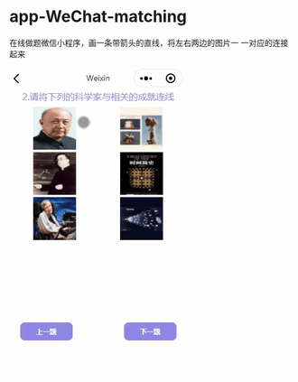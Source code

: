 # app-WeChat-matching
在线做题微信小程序，画一条带箭头的直线，将左右两边的图片一 一对应的连接起来

![image](https://github.com/y3589358/app-WeChat-matching/blob/master/pages/image/demonstration.gif)
